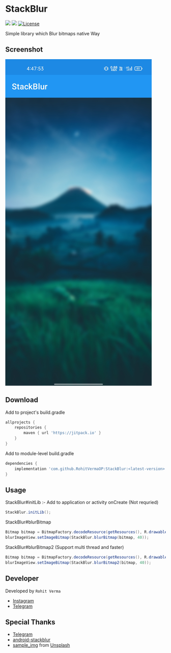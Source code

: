 # StackBlur
[![](https://img.shields.io/badge/Minimum%20Sdk-21-2196F3)](https://github.com/RohitVermaOP/StackBlur)
[![](https://jitpack.io/v/RohitVermaOP/StackBlur.svg)](https://jitpack.io/#RohitVermaOP/StackBlur)
[![License](https://img.shields.io/badge/License-Apache_2.0-blue.svg)](./LICENSE)

Simple library which Blur bitmaps native Way

## Screenshot

![](screenshot.jpg)

## Download 

Add to project's build.gradle
```gradle
allprojects {
	repositories {
		maven { url 'https://jitpack.io' }
	}
}
```

Add to module-level build.gradle
```gradle
dependencies { 
    implementation 'com.github.RohitVermaOP:StackBlur:<latest-version>'
}
```

## Usage

StackBlur#initLib :- Add to application or activity onCreate (Not requried)
```java
StackBlur.initLib();
```

StackBlur#blurBitmap
```java
Bitmap bitmap = BitmapFactory.decodeResource(getResources(), R.drawable.sample_img);
blurImageView.setImageBitmap(StackBlur.blurBitmap(bitmap, 40));
```

StackBlur#blurBitmap2 (Support multi thread and faster)
```java
Bitmap bitmap = BitmapFactory.decodeResource(getResources(), R.drawable.sample_img);
blurImageView.setImageBitmap(StackBlur.blurBitmap2(bitmap, 40));
```

## Developer

Developed by ```Rohit Verma```
+ [Instagram](http://instagram.com/mr_rohitverma88)
+ [Telegram](http://t.me/RohitVerma88)

## Special Thanks
+ [Telegram](https://github.com/DrKLO/Telegram)
+ [android-stackblur](https://github.com/kikoso/android-stackblur)
+ [sample_img](https://unsplash.com/photos/LSFuPFE9vKE) from [Unsplash](https://unsplash.com)
